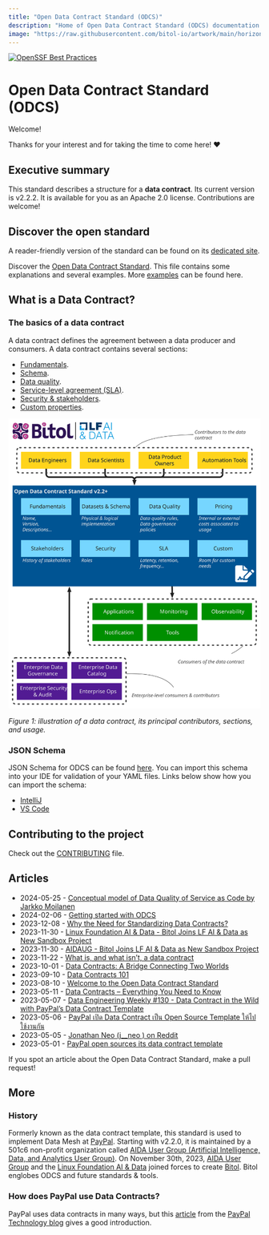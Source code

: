 ```yaml
---
title: "Open Data Contract Standard (ODCS)"
description: "Home of Open Data Contract Standard (ODCS) documentation."
image: "https://raw.githubusercontent.com/bitol-io/artwork/main/horizontal/color/Bitol_Logo_color.svg"
---
```


[![OpenSSF Best Practices](https://www.bestpractices.dev/projects/8149/badge)](https://www.bestpractices.dev/projects/8149)

# Open Data Contract Standard (ODCS)

Welcome! 

Thanks for your interest and for taking the time to come here! ❤️

## Executive summary
This standard describes a structure for a **data contract**. Its current version is v2.2.2. It is available for you as an Apache 2.0 license. Contributions are welcome!

## Discover the open standard
A reader-friendly version of the standard can be found on its [dedicated site](https://bitol-io.github.io/open-data-contract-standard/).

Discover the [Open Data Contract Standard](docs/standard.md). This file contains some explanations and several examples. More [examples](docs/examples/index.md) can be found here.

## What is a Data Contract?

### The basics of a data contract
A data contract defines the agreement between a data producer and consumers. A data contract contains several sections:

* [Fundamentals](docs/standard.md#demographics).
* [Schema](docs/standard.md#dataset-and-schema).
* [Data quality](docs/standard.md#data-quality).
* [Service-level agreement (SLA)](docs/standard.md#service-level-agreement).
* [Security & stakeholders](docs/standard.md#stakeholders).
* [Custom properties](docs/standard.md#other-properties).

![Data contract schema](docs/img/data-contract-v2.2.1-schema.svg "Data contract schema")

*Figure 1: illustration of a data contract, its principal contributors, sections, and usage.*

### JSON Schema

JSON Schema for ODCS can be found [here](https://github.com/bitol-io/open-data-contract-standard/blob/main/schema/odcs-json-schema.json). You can import this schema into your IDE for 
validation of your YAML files. Links below show how you can import the schema:

- [IntelliJ](https://www.jetbrains.com/help/idea/json.html#ws_json_schema_add_custom)
- [VS Code](https://code.visualstudio.com/docs/languages/json#_json-schemas-and-settings)

## Contributing to the project
Check out the [CONTRIBUTING](./CONTRIBUTING.md) file.

## Articles

* 2024-05-25 - [Conceptual model of Data Quality of Service as Code by Jarkko Moilanen](https://aidausergroup.org/2024/05/25/aida-user-group-forecaster-pi-day-highlights-data-quality-whats-new/)
* 2024-02-06 - [Getting started with ODCS](https://medium.com/abeadata/getting-started-with-odcs-3ba790707879)
* 2023-12-08 - [Why the Need for Standardizing Data Contracts?](https://medium.com/abeadata/why-the-need-for-standardizing-data-contracts-133bc3491148)
* 2023-11-30 - [Linux Foundation AI & Data - Bitol Joins LF AI & Data as New Sandbox Project](https://lfaidata.foundation/blog/2023/11/30/bitol-joins-lf-ai-data-as-new-sandbox-project/)
* 2023-11-30 - [AIDAUG - Bitol Joins LF AI & Data as New Sandbox Project](https://aidausergroup.org/2023/11/30/bitol-joins-lf-ai-data-as-new-sandbox-project/)
* 2023-11-22 - [What is, and what isn’t, a data contract](https://datacreation.substack.com/p/what-is-and-what-isnt-a-data-contract)
* 2023-10-01 - [Data Contracts: A Bridge Connecting Two Worlds](https://medium.com/@atanas.iliev.ai/data-contracts-a-bridge-connecting-two-worlds-404eff1d970d)
* 2023-09-10 - [Data Contracts 101](https://medium.com/p/568a9adbf9a9)
* 2023-08-10 - [Welcome to the Open Data Contract Standard](https://jgp.ai/2023/08/09/welcome-to-the-open-data-contract-standard/)
* 2023-05-11 - [Data Contracts – Everything You Need to Know](https://www.montecarlodata.com/blog-data-contracts-explained/)
* 2023-05-07 - [Data Engineering Weekly #130 - Data Contract in the Wild with PayPal’s Data Contract Template](https://www.dataengineeringweekly.com/p/data-engineering-weekly-130)
* 2023-05-06 - [PayPal เปิด Data Contract เป็น Open Source Template ให้ไปใช้งานกัน](https://discuss.dataengineercafe.io/t/paypal-data-contract-open-source-template/581/1)
* 2023-05-05 - [Jonathan Neo (j__neo ) on Reddit](https://www.reddit.com/r/dataengineering/comments/137glbo/comment/jixw5hj/?utm_source=reddit&utm_medium=web2x&context=3)
* 2023-05-01 - [PayPal open sources its data contract template](https://jgp.ai/2023/05/01/paypal-open-sources-its-data-contract-template/)

If you spot an article about the Open Data Contract Standard, make a pull request! 

## More

### History
Formerly known as the data contract template, this standard is used to implement Data Mesh at [PayPal](https://about.pypl.com/). Starting with v2.2.0, it is maintained by a 501c6 non-profit organization called [AIDA User Group (Artificial Intelligence, Data, and Analytics User Group)](https://aidaug.org). On November 30th, 2023, [AIDA User Group](https://aidaug.org) and the [Linux Foundation AI & Data](https://lfaidata.foundation/) joined forces to create [Bitol](https://bitol.io). Bitol englobes ODCS and future standards & tools.

### How does PayPal use Data Contracts?
PayPal uses data contracts in many ways, but this [article](https://medium.com/paypal-tech/the-next-generation-of-data-platforms-is-the-data-mesh-b7df4b825522) from the [PayPal Technology blog](https://medium.com/paypal-tech) gives a good introduction.


